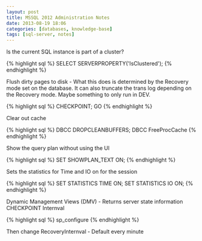 ```yaml
---
layout: post
title: MSSQL 2012 Administration Notes
date: 2013-08-19 18:06
categories: [databases, knowledge-base]
tags: [sql-server, notes]
---
```

Is the current SQL instance is part of a cluster?

{% highlight sql %}
SELECT SERVERPROPERTY('IsClustered');
{% endhighlight %}


Flush dirty pages to disk - What this does is determined by the Recovery mode set on the database. It can also truncate the trans log depending on the Recovery mode. Maybe something to only run in DEV.

{% highlight sql %}
CHECKPOINT;
GO
{% endhighlight %}


Clear out cache

{% highlight sql %}
DBCC DROPCLEANBUFFERS;
DBCC FreeProcCache
{% endhighlight %}


Show the query plan without using the UI

{% highlight sql %}
SET SHOWPLAN_TEXT ON;
{% endhighlight %}


Sets the statistics for Time and IO on for the session

{% highlight sql %}
SET STATISTICS TIME ON;
SET STATISTICS IO ON;
{% endhighlight %}


Dynamic Management Views (DMV) - Returns server state information
CHECKPOINT Internval

{% highlight sql %}
sp_configure
{% endhighlight %}


Then change RecoveryInternval - Default every minute
